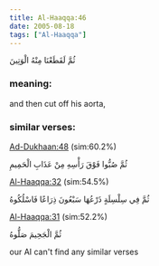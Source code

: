 ```yaml
---
title: Al-Haaqqa:46
date: 2005-08-18
tags: ["Al-Haaqqa"]
---
```

ثُمَّ لَقَطَعْنَا مِنْهُ الْوَتِينَ
### meaning: 
and then cut off his aorta,
### similar verses: 

[Ad-Dukhaan:48](/44/48) (sim:60.2%)

ثُمَّ صُبُّوا فَوْقَ رَأْسِهِ مِنْ عَذَابِ الْحَمِيمِ

[Al-Haaqqa:32](/69/32) (sim:54.5%)

ثُمَّ فِي سِلْسِلَةٍ ذَرْعُهَا سَبْعُونَ ذِرَاعًا فَاسْلُكُوهُ

[Al-Haaqqa:31](/69/31) (sim:52.2%)

ثُمَّ الْجَحِيمَ صَلُّوهُ

our AI can't find any similar verses

